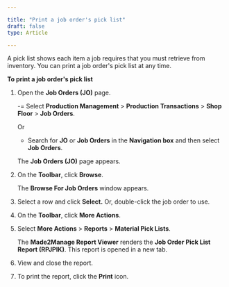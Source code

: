 ```yaml
---

title: "Print a job order's pick list"
draft: false
type: Article

---
```


A pick list shows each item a job requires that you must retrieve from inventory. You can print a job order's pick list at any time.

**To print a job order's pick list**

1. Open the **Job Orders (JO)** page.

    -= Select **Production Management** > **Production Transactions** > **Shop Floor** > **Job Orders**.

    Or

    - Search for **JO** or **Job Orders** in the **Navigation box** and then select **Job Orders**.

    The **Job Orders (JO)** page appears.

2. On the **Toolbar**, click **Browse**.

    The **Browse For Job Orders** window appears.

3. Select a row and click **Select.** Or, double-click the job order to use.

4. On the **Toolbar**, click **More Actions**.

5. Select **More Actions** > **Reports** > **Material Pick Lists**.

    The **Made2Manage Report Viewer** renders the **Job Order Pick List Report (RPJPIK)**. This report is opened in a new tab.

6. View and close the report.

7. To print the report, click the **Print** icon.

​